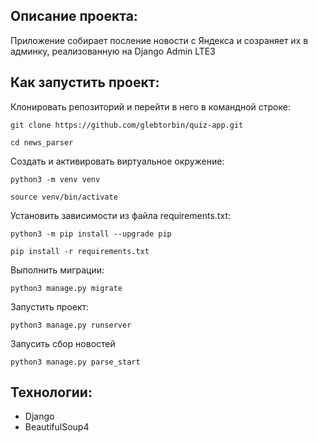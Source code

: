 

## Описание проекта:
Приложение собирает посление новости с Яндекса и созраняет их в админку, реализованную на Django Admin LTE3

## Как запустить проект:
Клонировать репозиторий и перейти в него в командной строке:
```
git clone https://github.com/glebtorbin/quiz-app.git
```
```
cd news_parser
```
Cоздать и активировать виртуальное окружение:
```
python3 -m venv venv
```
```
source venv/bin/activate
```
Установить зависимости из файла requirements.txt:
```
python3 -m pip install --upgrade pip
```
```
pip install -r requirements.txt
```
Выполнить миграции:
```
python3 manage.py migrate
```
Запустить проект:
```
python3 manage.py runserver
```
Запусить сбор новостей
```
python3 manage.py parse_start
```
## Технологии:
  - Django
  - BeautifulSoup4
